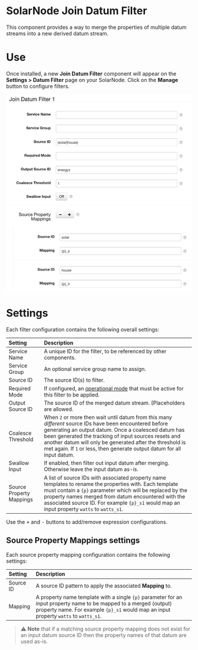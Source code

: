 # SolarNode Join Datum Filter

This component provides a way to merge the properties of multiple datum streams into a new derived
datum stream.

# Use

Once installed, a new **Join Datum Filter** component will appear on the **Settings > Datum Filter**
page on your SolarNode. Click on the **Manage** button to configure filters.

![Join filter settings](docs/solarnode-join-filter-settings.png)

# Settings

Each filter configuration contains the following overall settings:

| Setting             | Description                                                       |
|:--------------------|:------------------------------------------------------------------|
| Service Name        | A unique ID for the filter, to be referenced by other components. |
| Service Group       | An optional service group name to assign. |
| Source ID           | The source ID(s) to filter. |
| Required Mode       | If configured, an [operational mode][opmodes] that must be active for this filter to be applied. |
| Output Source ID    | The source ID of the merged datum stream. [Placeholders are allowed. |
| Coalesce Threshold  | When `2` or more then wait until datum from this many _different_ source IDs have been encountered before generating an output datum. Once a coalesced datum has been generated the tracking of input sources resets and another datum will only be generated after the threshold is met again. If `1` or less, then generate output datum for all input datum. |
| Swallow Input       | If enabled, then filter out input datum after merging. Otherwise leave the input datum as-is. |
| Source Property Mappings |  A list of source IDs with associated property name templates to rename the properties with. Each template must contain a `{p}` parameter which will be replaced by the property names merged from datum encountered with the associated source ID. For example `{p}_s1` would map an input property `watts` to `watts_s1`. |

Use the <kbd>+</kbd> and <kbd>-</kbd> buttons to add/remove expression configurations.

## Source Property Mappings settings

Each source property mapping configuration contains the following settings:

| Setting             | Description                                                       |
|:--------------------|:------------------------------------------------------------------|
| Source ID           | A source ID pattern to apply the associated **Mapping** to. |
| Mapping             | A property name template with a single `{p}` parameter for an input property name to be mapped to a merged (output) property name. For example `{p}_s1` would map an input property `watts` to `watts_s1`. |

> :warning: **Note** that if a matching source property mapping does not exist for an input datum 
  source ID then the property names of that datum are used as-is.


[opmodes]: https://github.com/SolarNetwork/solarnetwork/wiki/SolarNode-Operational-Modes
[placeholders]: https://github.com/SolarNetwork/solarnetwork/wiki/SolarNode-Placeholders
